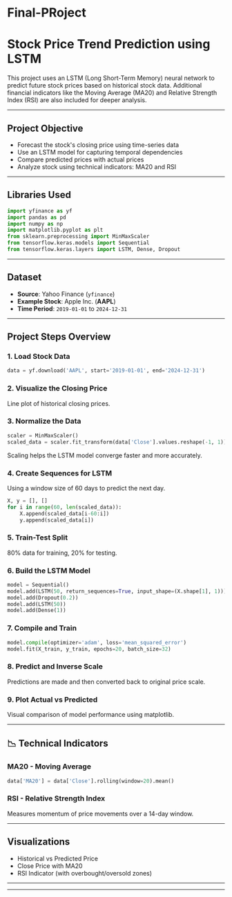 # Final-PRoject
# Stock Price Trend Prediction using LSTM

This project uses an LSTM (Long Short-Term Memory) neural network to predict future stock prices based on historical stock data. Additional financial indicators like the Moving Average (MA20) and Relative Strength Index (RSI) are also included for deeper analysis.

---

## Project Objective

* Forecast the stock's closing price using time-series data
* Use an LSTM model for capturing temporal dependencies
* Compare predicted prices with actual prices
* Analyze stock using technical indicators: MA20 and RSI

---

## Libraries Used

```python
import yfinance as yf                
import pandas as pd                 
import numpy as np                
import matplotlib.pyplot as plt     
from sklearn.preprocessing import MinMaxScaler  
from tensorflow.keras.models import Sequential
from tensorflow.keras.layers import LSTM, Dense, Dropout
```

---

## Dataset

* **Source**: Yahoo Finance (`yfinance`)
* **Example Stock**: Apple Inc. (**AAPL**)
* **Time Period**: `2019-01-01` to `2024-12-31`

---

## Project Steps Overview

### 1. Load Stock Data

```python
data = yf.download('AAPL', start='2019-01-01', end='2024-12-31')
```

### 2. Visualize the Closing Price

Line plot of historical closing prices.

### 3. Normalize the Data

```python
scaler = MinMaxScaler()
scaled_data = scaler.fit_transform(data['Close'].values.reshape(-1, 1))
```

Scaling helps the LSTM model converge faster and more accurately.

### 4. Create Sequences for LSTM

Using a window size of 60 days to predict the next day.

```python
X, y = [], []
for i in range(60, len(scaled_data)):
    X.append(scaled_data[i-60:i])
    y.append(scaled_data[i])
```

### 5. Train-Test Split

80% data for training, 20% for testing.

### 6. Build the LSTM Model

```python
model = Sequential()
model.add(LSTM(50, return_sequences=True, input_shape=(X.shape[1], 1)))
model.add(Dropout(0.2))
model.add(LSTM(50))
model.add(Dense(1))
```

### 7. Compile and Train

```python
model.compile(optimizer='adam', loss='mean_squared_error')
model.fit(X_train, y_train, epochs=20, batch_size=32)
```

### 8. Predict and Inverse Scale

Predictions are made and then converted back to original price scale.

### 9. Plot Actual vs Predicted

Visual comparison of model performance using matplotlib.

---

## 📉 Technical Indicators

### MA20 - Moving Average

```python
data['MA20'] = data['Close'].rolling(window=20).mean()
```

### RSI - Relative Strength Index

Measures momentum of price movements over a 14-day window.

---

## Visualizations

*  Historical vs Predicted Price
* Close Price with MA20
* RSI Indicator (with overbought/oversold zones)

---

---
